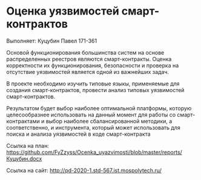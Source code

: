 # Оценка уязвимостей смарт-контрактов

Выполняет: Куцубин Павел 171-361

Основой функционирования большинства систем на основе распределенных реестров являются смарт-контракты. Оценка корректности их функционирования, безопасности и проверка на отсутствие уязвимостей является одной из важнейших задач.

В проекте необходимо изучить типовые языкы, применяемые для создания смарт-контрактов, провести анализ типовых уязвимостей смарт-контрактов.

Результатом будет выбор наиболее оптимальной платформы, которую целесообразнее использовать на данный момент для работы со смарт-контрактами и выбор наиболее сбалансированной методики, а соответственно, и инструмента, который может использовать для поиска и анализа уязвимостей в коде смарт-контракта

Cсылка на план: https://github.com/FyZzyss/Ocenka_uyazvimosti/blob/master/reports/Куцубин.docx

Ссылка на сайт: http://pd-2020-1.std-567.ist.mospolytech.ru/
